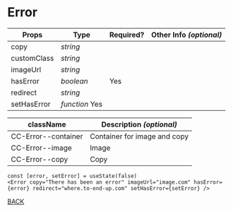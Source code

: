 # Error
| **Props** | **Type** | **Required?** | **Other Info** *(optional)* |
| -- | -- | -- | -- |
| copy | *string* | | |
| customClass | *string* | | |
| imageUrl | *string* | | |
| hasError | *boolean* | Yes | |
| redirect | *string* | | |
| setHasError | *function* Yes | |

| **className** | **Description** *(optional)* |
| -- | -- |
| CC-Error--container | Container for image and copy |
| CC-Error--image | Image |
| CC-Error--copy | Copy |
```
const [error, setError] = useState(false)
<Error copy="There has been an error" imageUrl="image.com" hasError={error} redirect="where.to-end-up.com" setHasError={setError} />
```
[BACK](../../../../README.md)